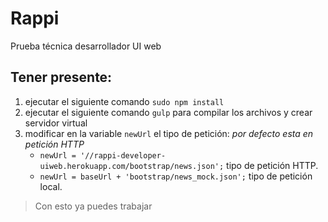 # Rappi
Prueba técnica desarrollador UI web

## Tener presente: ##
1. ejecutar el siguiente comando `sudo npm install`
3. ejecutar el siguiente comando `gulp` para compilar los archivos y crear servidor virtual
4. modificar en la variable `newUrl` el tipo de petición: _por defecto esta en petición HTTP_
    * `newUrl = '//rappi-developer-uiweb.herokuapp.com/bootstrap/news.json';` tipo de petición HTTP.
    * `newUrl = baseUrl + 'bootstrap/news_mock.json';` tipo de petición local.

> Con esto ya puedes trabajar
